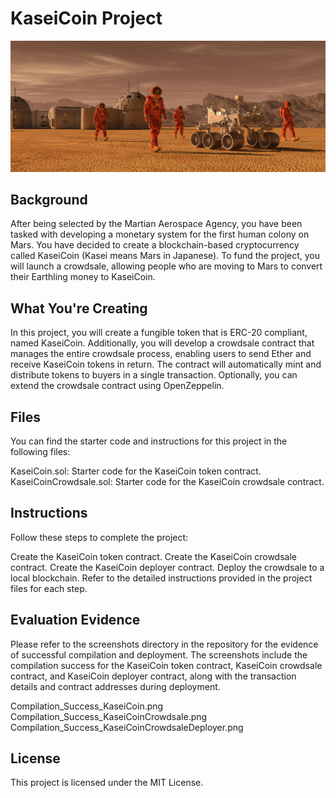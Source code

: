 # KaseiCoin Project

 ![alt=""](Images/application-image.png)

## Background
After being selected by the Martian Aerospace Agency, you have been tasked with developing a monetary system for the first human colony on Mars. You have decided to create a blockchain-based cryptocurrency called KaseiCoin (Kasei means Mars in Japanese). To fund the project, you will launch a crowdsale, allowing people who are moving to Mars to convert their Earthling money to KaseiCoin.

## What You're Creating
In this project, you will create a fungible token that is ERC-20 compliant, named KaseiCoin. Additionally, you will develop a crowdsale contract that manages the entire crowdsale process, enabling users to send Ether and receive KaseiCoin tokens in return. The contract will automatically mint and distribute tokens to buyers in a single transaction. Optionally, you can extend the crowdsale contract using OpenZeppelin.

## Files
You can find the starter code and instructions for this project in the following files:

KaseiCoin.sol: Starter code for the KaseiCoin token contract.
KaseiCoinCrowdsale.sol: Starter code for the KaseiCoin crowdsale contract.

## Instructions
Follow these steps to complete the project:

Create the KaseiCoin token contract.
Create the KaseiCoin crowdsale contract.
Create the KaseiCoin deployer contract.
Deploy the crowdsale to a local blockchain.
Refer to the detailed instructions provided in the project files for each step.

## Evaluation Evidence
Please refer to the screenshots directory in the repository for the evidence of successful compilation and deployment. The screenshots include the compilation success for the KaseiCoin token contract, KaseiCoin crowdsale contract, and KaseiCoin deployer contract, along with the transaction details and contract addresses during deployment.

Compilation_Success_KaseiCoin.png
Compilation_Success_KaseiCoinCrowdsale.png
Compilation_Success_KaseiCoinCrowdsaleDeployer.png

## License
This project is licensed under the MIT License.
